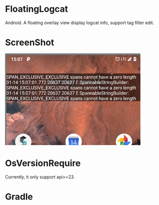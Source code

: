 # FloatingLogcat
Android. A floating overlay view display logcat info, support tag filter edit.

# ScreenShot
![ScreenShot](https://github.com/zhangruize/FloatingLogcat/blob/master/art/e416b51e559130af301956e77d7faef.png?raw=true)
      
# OsVersionRequire
Currently, it only support api>=23.

# Gradle
